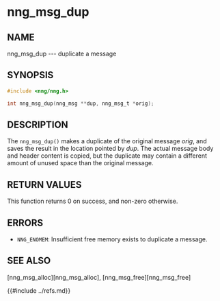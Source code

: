 # nng_msg_dup

## NAME

nng_msg_dup --- duplicate a message

## SYNOPSIS

```c
#include <nng/nng.h>

int nng_msg_dup(nng_msg **dup, nng_msg_t *orig);
```

## DESCRIPTION

The `nng_msg_dup()` makes a duplicate of the original message _orig_, and
saves the result in the location pointed by _dup_.
The actual message body and header content is copied,
but the duplicate may contain a
different amount of unused space than the original message.

## RETURN VALUES

This function returns 0 on success, and non-zero otherwise.

## ERRORS

- `NNG_ENOMEM`: Insufficient free memory exists to duplicate a message.

## SEE ALSO

[nng_msg_alloc][nng_msg_alloc],
[nng_msg_free][nng_msg_free]

{{#include ../refs.md}}
